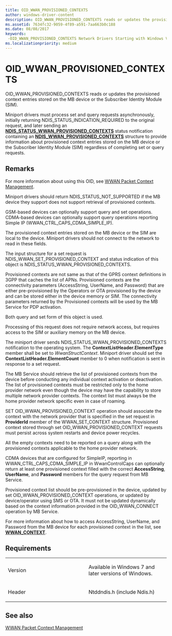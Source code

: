 ```yaml
---
title: OID_WWAN_PROVISIONED_CONTEXTS
author: windows-driver-content
description: OID_WWAN_PROVISIONED_CONTEXTS reads or updates the provisioned context entries stored on the MB device or the Subscriber Identity Module (SIM).
ms.assetid: 7634fc32-9059-4f89-a591-7aa663b0c188
ms.date: 08/08/2017
keywords: 
 -OID_WWAN_PROVISIONED_CONTEXTS Network Drivers Starting with Windows Vista
ms.localizationpriority: medium
---
```


# OID\_WWAN\_PROVISIONED\_CONTEXTS


OID\_WWAN\_PROVISIONED\_CONTEXTS reads or updates the provisioned context entries stored on the MB device or the Subscriber Identity Module (SIM).

Miniport drivers must process set and query requests asynchronously, initially returning NDIS\_STATUS\_INDICATION\_REQUIRED to the original request, and later sending an [**NDIS\_STATUS\_WWAN\_PROVISIONED\_CONTEXTS**](ndis-status-wwan-provisioned-contexts.md) status notification containing an [**NDIS\_WWAN\_PROVISIONED\_CONTEXTS**](https://msdn.microsoft.com/library/windows/hardware/ff567914) structure to provide information about provisioned context entries stored on the MB device or the Subscriber Identity Module (SIM) regardless of completing set or query requests.

Remarks
-------

For more information about using this OID, see [WWAN Packet Context Management](https://msdn.microsoft.com/library/windows/hardware/ff559086).

Miniport drivers should return NDIS\_STATUS\_NOT\_SUPPORTED if the MB device they support does not support retrieval of provisioned contexts.

GSM-based devices can optionally support query and set operations. CDMA-based devices can optionally support query operations reporting Simple IP (WWAN\_CTRL\_CAPS\_CDMA\_SIMPLE\_IP).

The provisioned context entries stored on the MB device or the SIM are local to the device. Miniport drivers should not connect to the network to read in these fields.

The input structure for a set request is NDIS\_WWAN\_SET\_PROVISIONED\_CONTEXT and status indication of this object is NDIS\_STATUS\_WWAN\_PROVISIONED\_CONTEXTS.

Provisioned contexts are not same as that of the GPRS context definitions in 3GPP that caches the list of APNs. Provisioned contexts are the connectivity parameters (AccessString, UserName, and Password) that are either pre-provisioned by the Operators or OTA provisioned by the device and can be stored either in the device memory or SIM. The connectivity parameters returned by the Provisioned contexts will be used by the MB Service for PDP activation.

Both query and set form of this object is used.

Processing of this request does not require network access, but requires access to the SIM or auxiliary memory on the MB device.

The miniport driver sends NDIS\_STATUS\_WWAN\_PROVISIONED\_CONTEXTS notification to the operating system. The **ContextListHeader.ElementType** member shall be set to *WwanStructContext*. Miniport driver should set the **ContextListHeader.ElementCount** member to 0 when notification is sent in response to a set request.

The MB Service should retrieve the list of provisioned contexts from the device before conducting any individual context activation or deactivation. The list of provisioned contexts must be restricted only to the home provider network even though the device may have the capability to store multiple network provider contexts. The context list must always be the home provider network specific even in case of roaming.

SET OID\_WWAN\_PROVISIONED\_CONTEXT operation should associate the context with the network provider that is specified in the set request in **ProviderId** member of the WWAN\_SET\_CONTEXT structure. Provisioned context stored through set OID\_WWAN\_PROVISIONED\_CONTEXT requests must persist across system restarts and device power recycles.

All the empty contexts need to be reported on a query along with the provisioned contexts applicable to the home provider network.

CDMA devices that are configured for SimpleIP, reporting in WWAN\_CTRL\_CAPS\_CDMA\_SIMPLE\_IP in WwanControlCaps can optionally return at least one provisioned context filled with the correct **AccessString**, **UserName**, and **Password** members for the query request from MB Service.

Provisioned context list should be pre-provisioned in the device, updated by set OID\_WWAN\_PROVISIONED\_CONTEXT operations, or updated by device/operator using SMS or OTA. It must not be updated dynamically based on the context information provided in the OID\_WWAN\_CONNECT operation by MB Service.

For more information about how to access AccessString, UserName, and Password from the MB device for each provisioned context in the list, see [**WWAN\_CONTEXT**](https://msdn.microsoft.com/library/windows/hardware/ff571201).

Requirements
------------

<table>
<colgroup>
<col width="50%" />
<col width="50%" />
</colgroup>
<tbody>
<tr class="odd">
<td><p>Version</p></td>
<td><p>Available in Windows 7 and later versions of Windows.</p></td>
</tr>
<tr class="even">
<td><p>Header</p></td>
<td>Ntddndis.h (include Ndis.h)</td>
</tr>
</tbody>
</table>

## See also


[WWAN Packet Context Management](https://msdn.microsoft.com/library/windows/hardware/ff559086)

 

 




